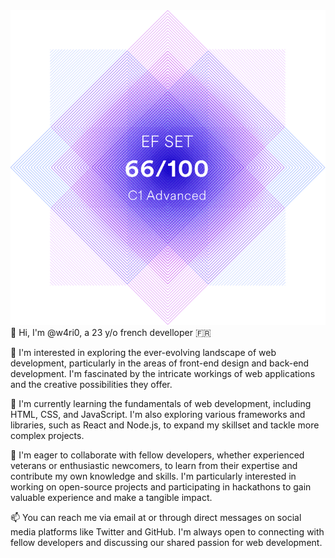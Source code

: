 <picture>
<img alt="My english level" src="unnamed.png">
</picture>
👋&nbsp;Hi, I'm @w4ri0, a 23 y/o french develloper 🇫🇷

👀 I'm interested in exploring the ever-evolving landscape of web development, particularly in the areas of front-end design and back-end development. I'm fascinated by the intricate workings of web applications and the creative possibilities they offer.

🌱 I'm currently learning the fundamentals of web development, including HTML, CSS, and JavaScript. I'm also exploring various frameworks and libraries, such as React and Node.js, to expand my skillset and tackle more complex projects.

💞️ I'm eager to collaborate with fellow developers, whether experienced veterans or enthusiastic newcomers, to learn from their expertise and contribute my own knowledge and skills. I'm particularly interested in working on open-source projects and participating in hackathons to gain valuable experience and make a tangible impact.

📫 You can reach me via email at  or through direct messages on social media platforms like Twitter and GitHub. I'm always open to connecting with fellow developers and discussing our shared passion for web development.
